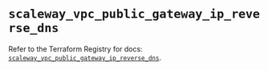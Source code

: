 # `scaleway_vpc_public_gateway_ip_reverse_dns`

Refer to the Terraform Registry for docs: [`scaleway_vpc_public_gateway_ip_reverse_dns`](https://registry.terraform.io/providers/scaleway/scaleway/2.57.0/docs/resources/vpc_public_gateway_ip_reverse_dns).
